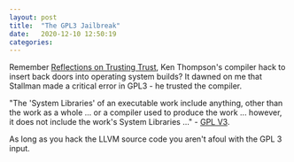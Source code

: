 ```yaml
---
layout: post
title:  "The GPL3 Jailbreak"
date:   2020-12-10 12:50:19
categories: 
---
```


Remember [Reflections on Trusting Trust](https://dl.acm.org/doi/10.1145/358198.358210), Ken Thompson's compiler hack to insert back doors into operating system builds? It dawned on me that Stallman made a critical error in GPL3 - he trusted the compiler.

"The 'System Libraries' of an executable work include anything, other than the work as a whole ... or a compiler used to produce the work ... however, it does not include the work's System Libraries ..." - [ GPL V3](https://www.gnu.org/licenses/gpl-3.0.en.html).

As long as you hack the LLVM source code you aren't afoul with the GPL 3 input.
